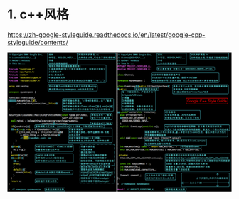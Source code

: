 # 1. c++风格




https://zh-google-styleguide.readthedocs.io/en/latest/google-cpp-styleguide/contents/




![](vx_images/4117058150763.png)









